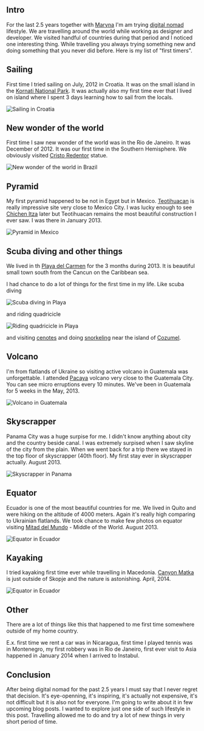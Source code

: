 <!--
name: First timers
description: What I did first time in my life while travelling around the world
author: Anton Podviaznikov
author_email: anton@hashobject.com
author_url: http://twitter.com/podviaznikov
author_github: podviaznikov
author_twitter: podviaznikov
author_avatar: /images/anton-avatar.png
location: Ohrid, Macedonia
date_created: 2014-04-26
date_modified: 2014-04-26
date_published: 2014-04-26
headline:
in_language: en
keywords: digital nomads, travel
discussion_url: https://github.com/hashobject/blog.hashobject.com/issues/15
canonical_url: http://blog.hashobject.com/first-timers
-->
## Intro

For the last 2.5 years together with [Maryna](http://twitter.com/m_aleksandrova) I'm  am trying
[digital nomad](http://en.wikipedia.org/wiki/Digital_nomad) lifestyle. We are travelling around the world while
working as designer and developer. We visited handful of countries during that period and I noticed one interesting thing.
While travelling you always trying something new and doing something that you never did before.
Here is my list of "first timers".

## Sailing

First time I tried sailing on July, 2012 in Croatia. It was on the small island in the [Kornati National Park](http://en.wikipedia.org/wiki/Kornati). It was actually also my first time ever that I lived on island where I spent 3 days learning how to sail from the locals.

![Sailing in Croatia](/images/croatia-sailing.jpg)

## New wonder of the world

First time I saw new wonder of the world was in the Rio de Janeiro. It was December of 2012. It was our first time in the Southern Hemisphere. We obviously visited [Cristo Redentor](http://en.wikipedia.org/wiki/Christ_the_Redeemer_(statue)) statue.

![New wonder of the world in Brazil](/images/rio-new-wonder.jpg)

## Pyramid

My first pyramid happened to be not in Egypt but in Mexico. [Teotihuacan](http://en.wikipedia.org/wiki/Teotihuacan) is really impressive site very close to Mexico City.
I was lucky enough to see [Chichen Itza](http://en.wikipedia.org/wiki/Chichen_Itza) later but
Teotihuacan remains the most beautiful construction I ever saw. I was there in January 2013.

![Pyramid in Mexico](/images/mexico-pyramid.jpg)

## Scuba diving and other things

We lived in th [Playa del Carmen](http://en.wikipedia.org/wiki/Playa_del_Carmen) for the 3 months during 2013.
It is beautiful small town south from the Cancun on the Caribbean sea.

I had chance to do a lot of things for the first time in my life. Like scuba diving


![Scuba diving in Playa](/images/playa-scuba-diving.jpg)

and riding quadricicle

![Riding quadricicle in Playa](/images/playa-quadricycle.jpg)

and visiting [cenotes](http://en.wikipedia.org/wiki/Cenote) and doing [snorkeling](http://en.wikipedia.org/wiki/Snorkeling) near the island of [Cozumel](http://en.wikipedia.org/wiki/Cozumel).

## Volcano

I'm from flatlands of Ukraine so visiting active volcano in Guatemala was unforgettable. I attended
[Pacaya](http://en.wikipedia.org/wiki/Pacaya) volcano very close to the Guatemala City. You can see micro erruptions every 10 minutes. We've been in Guatemala for 5 weeks in the May, 2013.

![Volcano in Guatemala](/images/guatemala-volcano.jpg)

## Skyscrapper

Panama City was a huge surpise for me. I didn't know anything about city and the country beside canal.
I was extremely surpised when I saw skyline of the city from the plain. When we went back for a trip there we stayed in the top floor of skyscrapper (40th floor). My first stay ever in skyscrapper actually. August 2013.

![Skyscrapper in Panama](/images/panama-skyscraper.jpg)


## Equator

Ecuador is one of the most beautiful countries for me. We lived in Quito and were hiking on the altitude
of 4000 meters. Again it's really high comparing to Ukrainian flatlands. We took chance to make few photos on
equator visiting [Mitad del Mundo](http://en.wikipedia.org/wiki/Ciudad_Mitad_del_Mundo) - Middle of the World. August 2013.

![Equator in Ecuador](/images/ecuador-equator.jpg)


## Kayaking

I tried kayaking first time ever while travelling in Macedonia. [Canyon Matka](http://en.wikipedia.org/wiki/Matka_Canyon) is just outside of Skopje and the nature is
astonishing. April, 2014.

![Equator in Ecuador](/images/skopje-kayaking.jpg)

## Other

There are a lot of things like this that happened to me first time somewhere outside of my home country.

E.x. first time we rent a car was in Nicaragua, first time I played tennis was in Montenegro, my first robbery
was in Rio de Janeiro, first ever visit to Asia happened in January 2014 when I arrived to Instabul.

## Conclusion

After being digital nomad for the past 2.5 years I must say that I never regret that decision. It's eye-openning,
it's inspiring, it's actually not expensive, it's not difficult but it is also not for everyone. I'm going to write about it in few upcoming blog posts. I wanted to explore just one side of such lifestyle in this post.
Travelling allowed me to do and try a lot of new things in very short period of time.
